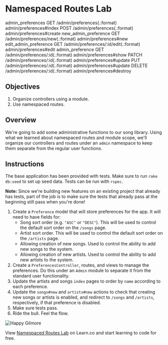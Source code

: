 # Namespaced Routes Lab

admin_preferences GET    /admin/preferences(.:format)            admin/preferences#index
                      POST   /admin/preferences(.:format)            admin/preferences#create
 new_admin_preference GET    /admin/preferences/new(.:format)        admin/preferences#new
edit_admin_preference GET    /admin/preferences/:id/edit(.:format)   admin/preferences#edit
     admin_preference GET    /admin/preferences/:id(.:format)        admin/preferences#show
                      PATCH  /admin/preferences/:id(.:format)        admin/preferences#update
                      PUT    /admin/preferences/:id(.:format)        admin/preferences#update
                      DELETE /admin/preferences/:id(.:format)        admin/preferences#destroy

## Objectives

1. Organize controllers using a module.
2. Use namespaced routes.

## Overview

We're going to add some administrative functions to our song library.
Using what we learned about namespaced routes and module scope, we'll
organize our controllers and routes under an `admin` namespace to keep
them separate from the regular user functions.

## Instructions

The base application has been provided with tests. Make sure to run
`rake db:seed` to set up seed data. Tests can be run with `rspec`.

**Note:** Since we're building new features on an existing project that
already has tests, part of the job is to make sure the tests that
already pass at the beginning still pass when you're done!

1. Create a `Preference` model that will store preferences for the app. It will need
   to have fields for:
   * Song sort order (e.g. `"ASC"` or `"DESC"`). This will be used to control the default sort order on the `/songs` page.
   * Artist sort order. This will be used to control the default sort order on the `/artists` page.
   * Allowing creation of new songs. Used to control the ability to add new songs to the system.
   * Allowing creation of new artists. Used to control the ability to add new artists to the system.
2. Create a `PreferencesController`, routes, and views to manage the preferences. Do this under an `Admin` module to separate it from the standard user functionality.
3. Update the artists and songs `index` pages to order by `name` according to each preference.
4. Update the `songs#new` and `artists#new` actions to check that creating new songs or artists is enabled, and redirect to `/songs` and `/artists`, respectively, if that preference is disabled.
5. Make sure tests pass.
6. Ride the bull. Feel the flow.

![Happy Gilmore](http://i.giphy.com/h2Q9ZYee54UOk.gif)

<p data-visibility='hidden'>View <a href='https://learn.co/lessons/namespaced-routes-lab' title='Namespaced Routes Lab'>Namespaced Routes Lab</a> on Learn.co and start learning to code for free.</p>
